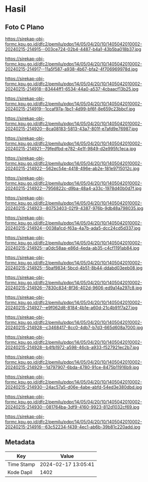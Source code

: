 # Hasil

## Foto C Plano

https://sirekap-obj-formc.kpu.go.id/dfc2/pemilu/pdpr/14/05/04/20/10/1405042010002-20240215-214915--003ce724-02b4-4487-b4a1-43b5ba018b37.jpg

https://sirekap-obj-formc.kpu.go.id/dfc2/pemilu/pdpr/14/05/04/20/10/1405042010002-20240215-214917--11a5f587-a938-4b67-bfa2-4f706969978d.jpg

https://sirekap-obj-formc.kpu.go.id/dfc2/pemilu/pdpr/14/05/04/20/10/1405042010002-20240215-214918--83444ff1-6534-44a0-a537-4cbaacf13b25.jpg

https://sirekap-obj-formc.kpu.go.id/dfc2/pemilu/pdpr/14/05/04/20/10/1405042010002-20240215-214919--1ccaf97a-1bc1-4d99-bf6f-8e659c23bbcf.jpg

https://sirekap-obj-formc.kpu.go.id/dfc2/pemilu/pdpr/14/05/04/20/10/1405042010002-20240215-214920--8ca08183-5813-43a7-801f-e7afd9e76987.jpg

https://sirekap-obj-formc.kpu.go.id/dfc2/pemilu/pdpr/14/05/04/20/10/1405042010002-20240215-214921--79fedfbd-e782-4e1f-9849-d2e995fc1eca.jpg

https://sirekap-obj-formc.kpu.go.id/dfc2/pemilu/pdpr/14/05/04/20/10/1405042010002-20240215-214922--562ec54e-4418-496e-ab2e-181e9715012c.jpg

https://sirekap-obj-formc.kpu.go.id/dfc2/pemilu/pdpr/14/05/04/20/10/1405042010002-20240215-214922--7956822c-d9ba-48a4-a33c-1978d40b0d7f.jpg

https://sirekap-obj-formc.kpu.go.id/dfc2/pemilu/pdpr/14/05/04/20/10/1405042010002-20240215-214923--80753403-02f9-4387-976b-9db48a798035.jpg

https://sirekap-obj-formc.kpu.go.id/dfc2/pemilu/pdpr/14/05/04/20/10/1405042010002-20240215-214924--0038a1cd-f63a-4a7b-ada5-dcc24cd5d337.jpg

https://sirekap-obj-formc.kpu.go.id/dfc2/pemilu/pdpr/14/05/04/20/10/1405042010002-20240215-214925--a0dc58aa-e86d-4eda-ab35-c4cf1191ab84.jpg

https://sirekap-obj-formc.kpu.go.id/dfc2/pemilu/pdpr/14/05/04/20/10/1405042010002-20240215-214925--5baf9834-5bcd-4b51-8b44-ddabd03eeb08.jpg

https://sirekap-obj-formc.kpu.go.id/dfc2/pemilu/pdpr/14/05/04/20/10/1405042010002-20240215-214926--7830c834-8f36-402d-9606-ed9a14a297c8.jpg

https://sirekap-obj-formc.kpu.go.id/dfc2/pemilu/pdpr/14/05/04/20/10/1405042010002-20240215-214927--e9f062d8-8184-4b1e-a60d-21c4b91f7a27.jpg

https://sirekap-obj-formc.kpu.go.id/dfc2/pemilu/pdpr/14/05/04/20/10/1405042010002-20240215-214928--c3468417-8cc0-4db7-b7d3-665d608a7000.jpg

https://sirekap-obj-formc.kpu.go.id/dfc2/pemilu/pdpr/14/05/04/20/10/1405042010002-20240215-214928--b4fb1972-a598-46cb-a933-f527921ec2b7.jpg

https://sirekap-obj-formc.kpu.go.id/dfc2/pemilu/pdpr/14/05/04/20/10/1405042010002-20240215-214929--1d797907-6bda-4780-91ce-8475b11916b9.jpg

https://sirekap-obj-formc.kpu.go.id/dfc2/pemilu/pdpr/14/05/04/20/10/1405042010002-20240215-214930--24ac57a5-d06e-4abe-abfd-54ed3e380dbd.jpg

https://sirekap-obj-formc.kpu.go.id/dfc2/pemilu/pdpr/14/05/04/20/10/1405042010002-20240215-214930--081764ba-3df9-4160-9923-812d1032cf69.jpg

https://sirekap-obj-formc.kpu.go.id/dfc2/pemilu/pdpr/14/05/04/20/10/1405042010002-20240215-214916--63c52234-f439-4ec1-ab6b-39b81c220add.jpg


## Metadata

| Key        | Value               |
| ---------- | ------------------- |
| Time Stamp | 2024-02-17 13:05:41 |
| Kode Dapil | 1402                |



